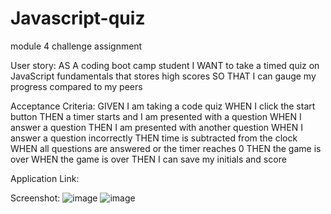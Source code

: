 # Javascript-quiz
module 4 challenge assignment

User story:
AS A coding boot camp student
I WANT to take a timed quiz on JavaScript fundamentals that stores high scores
SO THAT I can gauge my progress compared to my peers

Acceptance Criteria:
GIVEN I am taking a code quiz
WHEN I click the start button
THEN a timer starts and I am presented with a question
WHEN I answer a question
THEN I am presented with another question
WHEN I answer a question incorrectly
THEN time is subtracted from the clock
WHEN all questions are answered or the timer reaches 0
THEN the game is over
WHEN the game is over
THEN I can save my initials and score

Application Link:

Screenshot:
![image](https://user-images.githubusercontent.com/122223756/223309269-53ff5c96-2b59-4803-a83c-c19a48344667.png)
![image](https://user-images.githubusercontent.com/122223756/223309319-87bb4556-a62a-4c9f-b053-b034bcf7fa68.png)
